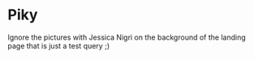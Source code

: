 # Piky

Ignore the pictures with Jessica Nigri on the background of the landing page that is just a test query ;)

